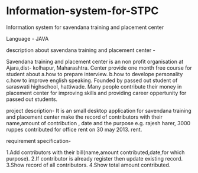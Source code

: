 # Information-system-for-STPC
Information system for savendana training and placement center

Language - JAVA

description about savendana training and  placement center - 


   Savendana training and   placement center is an non profit organisation   at Ajara,dist- kolhapur, Maharashtra. Center    provide one month free course for student about a.how to 
prepare interview.   b.how to develope   personality c.how to improve english speaking.
    Founded by passed out student of saraswati  highschool, hattiwade.
Many people contribute their money in
placement center for improving skills and providing career oppertunity for passed out students.


project description-   It is an small desktop  application for
                       savendana training and placement center make the
                       record of contributors with their name,amount
                       of contribution , date and the purpose e.g.
                       rajesh harer, 3000 ruppes contributed for office rent on 30 may 2013.
                       rent.



requirement specification-

1.Add contributors with their bill(name,amount contributed,date,for which purpose).
2.If contributor is already register then
 update existing record.
3.Show record of all contributors.
4.Show total amount contributed. 
              
